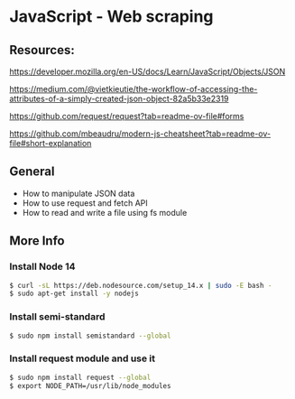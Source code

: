 # JavaScript - Web scraping

## Resources:

https://developer.mozilla.org/en-US/docs/Learn/JavaScript/Objects/JSON

https://medium.com/@vietkieutie/the-workflow-of-accessing-the-attributes-of-a-simply-created-json-object-82a5b33e2319

https://github.com/request/request?tab=readme-ov-file#forms

https://github.com/mbeaudru/modern-js-cheatsheet?tab=readme-ov-file#short-explanation

## General

- How to manipulate JSON data
- How to use request and fetch API
- How to read and write a file using fs module

## More Info

### Install Node 14

```bash
$ curl -sL https://deb.nodesource.com/setup_14.x | sudo -E bash -
$ sudo apt-get install -y nodejs
```

### Install semi-standard

```bash
$ sudo npm install semistandard --global
```

### Install request module and use it

```bash
$ sudo npm install request --global
$ export NODE_PATH=/usr/lib/node_modules
```
